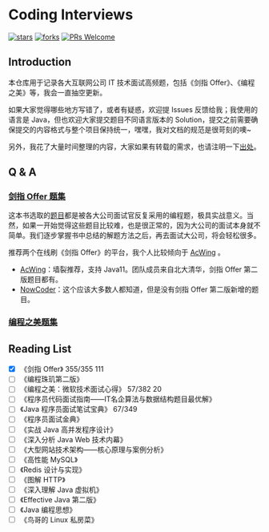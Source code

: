 # Coding Interviews

<p>
  <a href="https://github.com/doocs/coding-interview/stargazers"><img src="https://img.shields.io/github/stars/doocs/coding-interview.svg" alt="stars"></a>
  <a href="https://github.com/doocs/coding-interview/network/members"><img src="https://img.shields.io/github/forks/doocs/coding-interview.svg" alt="forks"></a>
  <a href="http://makeapullrequest.com"><img src="https://img.shields.io/badge/PRs-Welcome-brightgreen.svg" alt="PRs Welcome"></a>
</p>

## Introduction
本仓库用于记录各大互联网公司 IT 技术面试高频题，包括《剑指 Offer》、《编程之美》等，我会一直抽空更新。

如果大家觉得哪些地方写错了，或者有疑惑，欢迎提 Issues 反馈给我；我使用的语言是 Java，但也欢迎大家提交题目不同语言版本的 Solution，提交之前需要确保提交的内容格式与整个项目保持统一，嘿嘿，我对文档的规范是很苛刻的噢~

另外，我花了大量时间整理的内容，大家如果有转载的需求，也请注明一下[出处](https://github.com/doocs/coding-interview)。

## Q & A
### [剑指 Offer 题集](/solution/coding-interview.md)
这本书选取的[题目](/solution/coding-interview.md)都是被各大公司面试官反复采用的编程题，极具实战意义。当然，如果一开始觉得这些题目比较难，也是很正常的，因为大公司的面试本身就不简单。我们逐步掌握书中总结的解题方法之后，再去面试大公司，将会轻松很多。

推荐两个在线刷《剑指 Offer》的平台，我个人比较倾向于 [AcWing](https://www.acwing.com) 。

- [AcWing](https://www.acwing.com/problem/)：墙裂推荐，支持 Java11。团队成员来自北大清华，剑指 Offer 第二版题目都有。
- [NowCoder](https://www.nowcoder.com/ta/coding-interviews)：这个应该大多数人都知道，但是没有剑指 Offer 第二版新增的题目。

### [编程之美题集](/solution/the-beauty-of-programming.md)

## Reading List
- [x] 《剑指 Offer》 355/355 111
- [ ] 《编程珠玑第二版》 
- [ ] 《编程之美：微软技术面试心得》 57/382  20
- [ ] 《程序员代码面试指南——IT名企算法与数据结构题目最优解》
- [ ] 《Java 程序员面试笔试宝典》 67/349
- [ ] 《程序员面试金典》
- [ ] 《实战 Java 高并发程序设计》
- [ ] 《深入分析 Java Web 技术内幕》
- [ ] 《大型网站技术架构——核心原理与案例分析》
- [ ] 《高性能 MySQL》
- [ ] 《Redis 设计与实现》
- [ ] 《图解 HTTP》
- [ ] 《深入理解 Java 虚拟机》
- [ ] 《Effective Java 第二版》
- [ ] 《Java 编程思想》
- [ ] 《鸟哥的 Linux 私房菜》